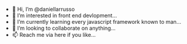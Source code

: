 - 👋 Hi, I’m @daniellarrusso
- 👀 I’m interested in front end devlopment...
- 🌱 I’m currently learning every javascript framework known to man...
- 💞️ I’m looking to collaborate on anything...
- 📫 Reach me via here if you like...

<!---
daniellarrusso/daniellarrusso is a ✨ special ✨ repository because its `README.md` (this file) appears on your GitHub profile.
You can click the Preview link to take a look at your changes.
--->
